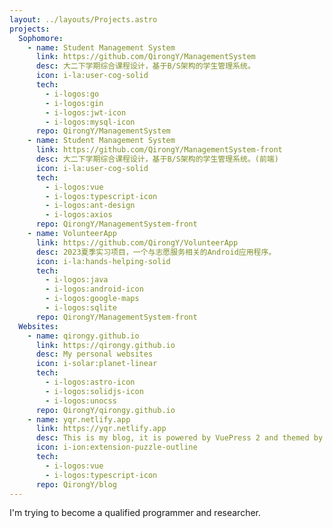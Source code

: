 ```yaml
---
layout: ../layouts/Projects.astro
projects:
  Sophomore:
    - name: Student Management System
      link: https://github.com/QirongY/ManagementSystem
      desc: 大二下学期综合课程设计，基于B/S架构的学生管理系统。
      icon: i-la:user-cog-solid
      tech:
        - i-logos:go
        - i-logos:gin
        - i-logos:jwt-icon
        - i-logos:mysql-icon
      repo: QirongY/ManagementSystem
    - name: Student Management System
      link: https://github.com/QirongY/ManagementSystem-front
      desc: 大二下学期综合课程设计，基于B/S架构的学生管理系统。(前端)
      icon: i-la:user-cog-solid
      tech:
        - i-logos:vue
        - i-logos:typescript-icon
        - i-logos:ant-design
        - i-logos:axios
      repo: QirongY/ManagementSystem-front
    - name: VolunteerApp
      link: https://github.com/QirongY/VolunteerApp
      desc: 2023夏季实习项目，一个与志愿服务相关的Android应用程序。
      icon: i-la:hands-helping-solid
      tech:
        - i-logos:java
        - i-logos:android-icon
        - i-logos:google-maps
        - i-logos:sqlite
      repo: QirongY/ManagementSystem-front
  Websites:
    - name: qirongy.github.io
      link: https://qirongy.github.io
      desc: My personal websites
      icon: i-solar:planet-linear
      tech:
        - i-logos:astro-icon
        - i-logos:solidjs-icon
        - i-logos:unocss
      repo: QirongY/qirongy.github.io
    - name: yqr.netlify.app
      link: https://yqr.netlify.app
      desc: This is my blog, it is powered by VuePress 2 and themed by Gungnir.
      icon: i-ion:extension-puzzle-outline
      tech:
        - i-logos:vue
        - i-logos:typescript-icon
      repo: QirongY/blog
---
```


I'm trying to become a qualified programmer and researcher.
